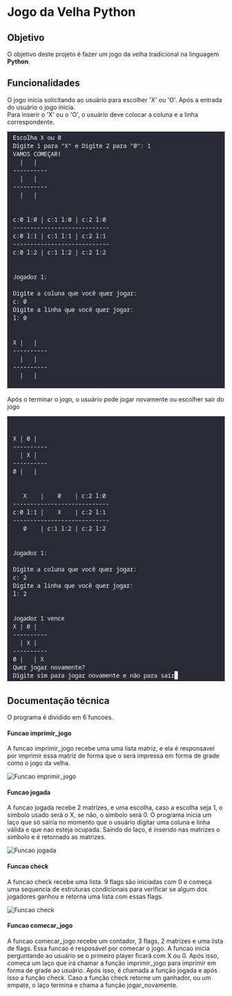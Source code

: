 # Jogo da Velha Python  

## Objetivo  

O objetivo deste projeto é fazer um jogo da velha tradicional na linguagem **Python**.

## Funcionalidades  

O jogo inicia solicitando ao usuário para escolher 'X' ou 'O'. Após a entrada do usuário o jogo inicia.  
Para inserir o 'X' ou o 'O', o usuário deve colocar a coluna e a linha correspondente.  

![Inicio do jogo da velha](https://github.com/pauloszuparits/Imagens/blob/485c07736b6d8a570fb0165b2c25b14832416b6b/imgJogoDaVelhaPython/InicioDoGameJogoDaVelha.png)

Após o terminar o jogo, o usuário pode jogar novamente ou escolher sair do jogo

![Término do jogo da velha](https://github.com/pauloszuparits/Imagens/blob/86970c69da322a79cf819e4c399ceca5aa890c98/imgJogoDaVelhaPython/FinalDoGameJogoDaVelha.png)  

## Documentação técnica  

O programa é dividido em 6 funcoes.

#### Funcao imprimir_jogo  

A funcao imprimir_jogo recebe uma uma lista matriz, e ela é responsavel por imprimir essa matriz de forma que o será impressa em forma de grade como o jogo da velha.  

![Funcao imprimir_jogo]()  

#### Funcao jogada  

A funcao jogada recebe 2 matrizes, e uma escolha, caso a escolha seja 1, o simbolo usado será o X, se não, o simbolo será 0. O programa inicia um laço que só sairia no momento que o usuário digitar uma coluna e linha válida e que nao esteja ocupada. Saindo do laço, é inserido nas matrizes o simbolo e é retornado as matrizes.  

![Funcao jogada]()  

#### Funcao check

A funcao check recebe uma lista. 9 flags são iniciadas com 0 e começa uma sequencia de estruturas condicionais para verificar se algum dos jogadores ganhou e retorna uma lista com essas flags.

![Funcao check]()  

#### Funcao comecar_jogo
A funcao comecar_jogo recebe um contador, 3 flags, 2 matrizes e uma lista de flags. Essa funcao é resposável por comecar o jogo. A funcao inicia perguntando ao usuário se o primeiro player ficará com X ou 0. Após isso, comeca um laço que irá chamar a função imprimir_jogo para imprimir em forma de grade ao usuário. Após isso, é chamada a função jogada e após isso a função check. Caso a função check retorne um ganhador, ou um empate, o laço termina e chama a função jogar_novamente. 
